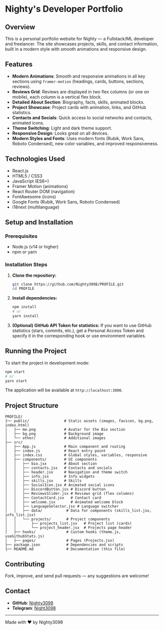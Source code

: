 # Nighty's Developer Portfolio

## Overview
This is a personal portfolio website for Nighty — a Fullstack/ML developer and freelancer. The site showcases projects, skills, and contact information, built in a modern style with smooth animations and responsive design.

## Features
- **Modern Animations**: Smooth and responsive animations in all key sections using `framer-motion` (headings, cards, buttons, sections, reviews).
- **Reviews Grid**: Reviews are displayed in two flex columns (or one on mobile), each column is a vertical flex block.
- **Detailed About Section**: Biography, facts, skills, animated blocks.
- **Project Showcase**: Project cards with animation, links, and GitHub statistics.
- **Contacts and Socials**: Quick access to social networks and contacts, animated icons.
- **Theme Switching**: Light and dark theme support.
- **Responsive Design**: Looks great on all devices.
- **Modern Styles and Fonts**: Uses modern fonts (Rubik, Work Sans, Roboto Condensed), new color variables, and improved responsiveness.

## Technologies Used
- React.js
- HTML5 / CSS3
- JavaScript (ES6+)
- Framer Motion (animations)
- React Router DOM (navigation)
- FontAwesome (icons)
- Google Fonts (Rubik, Work Sans, Roboto Condensed)
- i18next (multilanguage)

## Setup and Installation

### Prerequisites
- Node.js (v14 or higher)
- npm or yarn

### Installation Steps

1. **Clone the repository:**
   ```bash
   git clone https://github.com/Nighty3098/PROFILE.git
   cd PROFILE
   ```

2. **Install dependencies:**
   ```bash
   npm install
   # or
   yarn install
   ```

3. **(Optional) GitHub API Token for statistics:**
   If you want to use GitHub statistics (stars, commits, etc.), get a Personal Access Token and specify it in the corresponding hook or use environment variables.

## Running the Project

To start the project in development mode:

```bash
npm start
# or
yarn start
```

The application will be available at `http://localhost:3000`.

## Project Structure
```
PROFILE/
├── public/                # Static assets (images, favicon, bg.png, index.html)
│   ├── me.png             # Avatar for the Bio section
│   ├── bg.png             # Background image
│   └── other/             # Additional images
├── src/
│   ├── App.js             # Main component and routing
│   ├── index.js           # React entry point
│   ├── index.css          # Global styles, variables, responsive
│   ├── components/        # UI components
│   │   ├── bio.jsx        # About section
│   │   ├── contacts.jsx   # Contacts and socials
│   │   ├── header.jsx     # Navigation and theme switch
│   │   ├── info.jsx       # Info widgets
│   │   ├── skills.jsx     # Skills
│   │   ├── SocialIcon.jsx # Animated social icons
│   │   ├── DiscordButton.jsx # Discord button
│   │   ├── ReviewsSlider.jsx # Reviews grid (flex columns)
│   │   ├── ContactCard.jsx   # Contact card
│   │   ├── welcome.jsx       # Animated welcome block
│   │   ├── LanguageSelector.jsx # Language switcher
│   │   ├── data/           # Data for components (skills_list.jsx, info_list.jsx)
│   │   └── projects/       # Project components
│   │       ├── projects_list.jsx   # Project list (cards)
│   │       └── project_header.jsx  # Projects page header
│   ├── hooks/              # Custom hooks (theme.js, useGithubStats.js)
│   ├── pages/              # Pages (Projects.jsx)
├── package.json            # Dependencies and scripts
├── README.md               # Documentation (this file)
```

## Contributing
Fork, improve, and send pull requests — any suggestions are welcome!

## Contact
- **GitHub**: [Nighty3098](https://github.com/Nighty3098)
- **Telegram**: [Night3098](https://t.me/Night3098)

---
Made with ❤️ by Nighty3098
